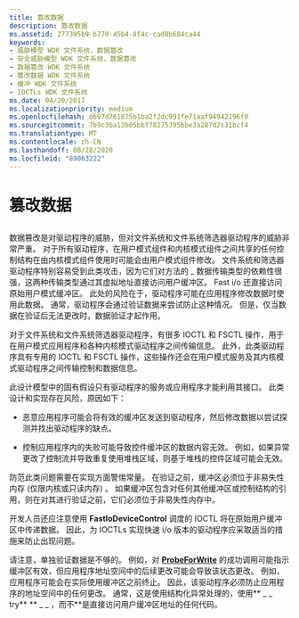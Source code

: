 ```yaml
---
title: 篡改数据
description: 篡改数据
ms.assetid: 277395b9-b770-45b4-8f4c-cad8b684ca44
keywords:
- 威胁模型 WDK 文件系统，数据篡改
- 安全威胁模型 WDK 文件系统，数据篡改
- 数据篡改 WDK 文件系统
- 篡改数据 WDK 文件系统
- 缓冲 WDK 文件系统
- IOCTLs WDK 文件系统
ms.date: 04/20/2017
ms.localizationpriority: medium
ms.openlocfilehash: d697d761875b1ba2f2dc991fe71aaf94942196f0
ms.sourcegitcommit: 7b9c3ba12b05bbf78275395bbe3a287d2c31bcf4
ms.translationtype: MT
ms.contentlocale: zh-CN
ms.lasthandoff: 08/28/2020
ms.locfileid: "89063222"
---
```

# <a name="tampering-with-data"></a>篡改数据


## <span id="ddk_tampering_with_data_if"></span><span id="DDK_TAMPERING_WITH_DATA_IF"></span>


数据篡改是对驱动程序的威胁，但对文件系统和文件系统筛选器驱动程序的威胁非常严重。 对于所有驱动程序，在用户模式组件和内核模式组件之间共享的任何控制结构在由内核模式组件使用时可能会由用户模式组件修改。 文件系统和筛选器驱动程序特别容易受到此类攻击，因为它们对方法的 \_ 数据传输类型的依赖性很强，这两种传输类型通过其虚拟地址直接访问用户缓冲区。 Fast i/o 还直接访问原始用户模式缓冲区。 此处的风险在于，驱动程序可能在应用程序修改数据时使用此数据。 通常，驱动程序会通过验证数据来尝试防止这种情况。 但是，仅当数据在验证后无法更改时，数据验证才起作用。

对于文件系统和文件系统筛选器驱动程序，有很多 IOCTL 和 FSCTL 操作，用于在用户模式应用程序和各种内核模式驱动程序之间传输信息。 此外，此类驱动程序具有专用的 IOCTL 和 FSCTL 操作，这些操作还会在用户模式服务及其内核模式驱动程序之间传输控制和数据信息。

此设计模型中的固有假设只有驱动程序的服务或应用程序才能利用其接口。 此类设计和实现存在风险，原因如下：

-   恶意应用程序可能会将有效的缓冲区发送到驱动程序，然后修改数据以尝试探测并找出驱动程序的缺点。

-   控制应用程序内的失败可能导致控件缓冲区的数据内容无效。 例如，如果异常更改了控制流并导致重复使用堆栈区域，则基于堆栈的控件区域可能会无效。

防范此类问题需要在实现方面警惕常量。 在验证之前，缓冲区必须位于非易失性内存 (仅限内核或只读内存) 。 如果缓冲区包含对任何其他缓冲区或控制结构的引用，则在对其进行验证之前，它们必须位于非易失性内存中。

开发人员还应注意使用 **FastIoDeviceControl** 调度的 IOCTL 将在原始用户缓冲区中传递数据。 因此，为 IOCTLs 实现快速 i/o 版本的驱动程序应采取适当的措施来防止出现问题。

请注意，单独验证数据是不够的。 例如，对 [**ProbeForWrite**](/windows-hardware/drivers/ddi/wdm/nf-wdm-probeforwrite) 的成功调用可能指示缓冲区有效，但应用程序地址空间中的后续更改可能会导致该状态更改。 例如，应用程序可能会在实际使用缓冲区之前终止。 因此，该驱动程序必须防止应用程序的地址空间中的任何更改。 通常，这是使用结构化异常处理的，使用** \_ \_ try** ** \_ \_ ，而不**是直接访问用户缓冲区地址的任何代码。

 

